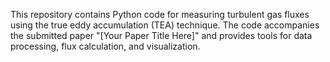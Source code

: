 This repository contains Python code for measuring turbulent gas fluxes using the true eddy accumulation (TEA) technique. The code accompanies the submitted paper "[Your Paper Title Here]" and provides tools for data processing, flux calculation, and visualization.
